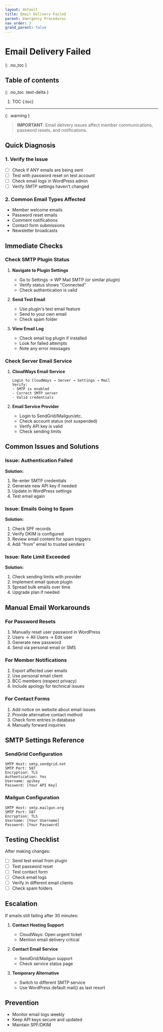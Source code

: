 ```yaml
---
layout: default
title: Email Delivery Failed
parent: Emergency Procedures
nav_order: 3
grand_parent: false
---
```


# Email Delivery Failed
{: .no_toc }

## Table of contents
{: .no_toc .text-delta }

1. TOC
{:toc}

---

{: .warning }
> **IMPORTANT**: Email delivery issues affect member communications, password resets, and notifications.

## Quick Diagnosis

### 1. Verify the Issue
- [ ] Check if ANY emails are being sent
- [ ] Test with password reset on test account
- [ ] Check email logs in WordPress admin
- [ ] Verify SMTP settings haven't changed

### 2. Common Email Types Affected
- Member welcome emails
- Password reset emails
- Comment notifications
- Contact form submissions
- Newsletter broadcasts

## Immediate Checks

### Check SMTP Plugin Status

1. **Navigate to Plugin Settings**
   - Go to Settings → WP Mail SMTP (or similar plugin)
   - Verify status shows "Connected"
   - Check authentication is valid

2. **Send Test Email**
   - Use plugin's test email feature
   - Send to your own email
   - Check spam folder

3. **View Email Log**
   - Check email log plugin if installed
   - Look for failed attempts
   - Note any error messages

### Check Server Email Service

1. **CloudWays Email Service**
   ```
   Login to CloudWays → Server → Settings → Mail
   Verify:
   - SMTP is enabled
   - Correct SMTP server
   - Valid credentials
   ```

2. **Email Service Provider**
   - Login to SendGrid/Mailgun/etc.
   - Check account status (not suspended)
   - Verify API key is valid
   - Check sending limits

## Common Issues and Solutions

### Issue: Authentication Failed

**Solution:**
1. Re-enter SMTP credentials
2. Generate new API key if needed
3. Update in WordPress settings
4. Test email again

### Issue: Emails Going to Spam

**Solution:**
1. Check SPF records
2. Verify DKIM is configured
3. Review email content for spam triggers
4. Add "from" email to trusted senders

### Issue: Rate Limit Exceeded

**Solution:**
1. Check sending limits with provider
2. Implement email queue plugin
3. Spread bulk emails over time
4. Upgrade plan if needed

## Manual Email Workarounds

### For Password Resets
1. Manually reset user password in WordPress
2. Users → All Users → Edit user
3. Generate new password
4. Send via personal email or SMS

### For Member Notifications
1. Export affected user emails
2. Use personal email client
3. BCC members (respect privacy)
4. Include apology for technical issues

### For Contact Forms
1. Add notice on website about email issues
2. Provide alternative contact method
3. Check form entries in database
4. Manually forward inquiries

## SMTP Settings Reference

### SendGrid Configuration
```
SMTP Host: smtp.sendgrid.net
SMTP Port: 587
Encryption: TLS
Authentication: Yes
Username: apikey
Password: [Your API Key]
```

### Mailgun Configuration
```
SMTP Host: smtp.mailgun.org
SMTP Port: 587
Encryption: TLS
Username: [Your Username]
Password: [Your Password]
```

## Testing Checklist

After making changes:
- [ ] Send test email from plugin
- [ ] Test password reset
- [ ] Test contact form
- [ ] Check email logs
- [ ] Verify in different email clients
- [ ] Check spam folders

## Escalation

If emails still failing after 30 minutes:

1. **Contact Hosting Support**
   - CloudWays: Open urgent ticket
   - Mention email delivery critical

2. **Contact Email Service**
   - SendGrid/Mailgun support
   - Check service status page

3. **Temporary Alternative**
   - Switch to different SMTP service
   - Use WordPress default mail() as last resort

## Prevention

- Monitor email logs weekly
- Keep API keys secure and updated
- Maintain SPF/DKIM
